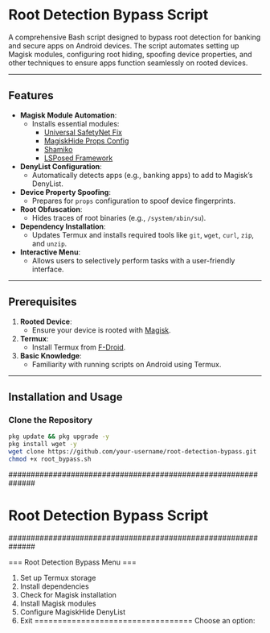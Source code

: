 # Root Detection Bypass Script

A comprehensive Bash script designed to bypass root detection for banking and secure apps on Android devices. The script automates setting up Magisk modules, configuring root hiding, spoofing device properties, and other techniques to ensure apps function seamlessly on rooted devices.

---

## Features

- **Magisk Module Automation**:
  - Installs essential modules: 
    - [Universal SafetyNet Fix](https://github.com/kdrag0n/safetynet-fix)
    - [MagiskHide Props Config](https://github.com/Magisk-Modules-Repo/MagiskHidePropsConf)
    - [Shamiko](https://github.com/LSPosed/LSPosed.github.io)
    - [LSPosed Framework](https://github.com/LSPosed/LSPosed)
- **DenyList Configuration**:
  - Automatically detects apps (e.g., banking apps) to add to Magisk’s DenyList.
- **Device Property Spoofing**:
  - Prepares for `props` configuration to spoof device fingerprints.
- **Root Obfuscation**:
  - Hides traces of root binaries (e.g., `/system/xbin/su`).
- **Dependency Installation**:
  - Updates Termux and installs required tools like `git`, `wget`, `curl`, `zip`, and `unzip`.
- **Interactive Menu**:
  - Allows users to selectively perform tasks with a user-friendly interface.

---

## Prerequisites

1. **Rooted Device**:
   - Ensure your device is rooted with [Magisk](https://github.com/topjohnwu/Magisk).
2. **Termux**:
   - Install Termux from [F-Droid](https://f-droid.org/).
3. **Basic Knowledge**:
   - Familiarity with running scripts on Android using Termux.

---

## Installation and Usage

### Clone the Repository

```bash
pkg update && pkg upgrade -y
pkg install wget -y
wget clone https://github.com/your-username/root-detection-bypass.git
chmod +x root_bypass.sh
```

##############################################################
#                Root Detection Bypass Script                #
##############################################################

=== Root Detection Bypass Menu ===
1. Set up Termux storage
2. Install dependencies
3. Check for Magisk installation
4. Install Magisk modules
5. Configure MagiskHide DenyList
6. Exit
==================================
Choose an option:
